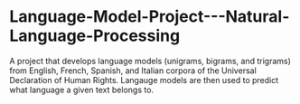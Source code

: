# Language-Model-Project---Natural-Language-Processing
A project that develops language models (unigrams, bigrams, and trigrams) from English, French, Spanish, and Italian corpora of the Universal Declaration of Human Rights. Langauge models are then used to predict what language a given text belongs to.
